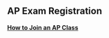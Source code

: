 AP Exam Registration
--------------------

**[How to Join an AP Class](/uploads/8/0/1/5/801512/join_ap_class_section_-_students.pdf)**